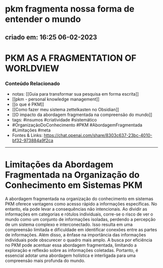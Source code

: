 # pkm fragmenta nossa forma de entender o mundo

## criado em: 16:25 06-02-2023

# PKM AS A FRAGMENTATION OF WORLDVIEW

### Conteúdo Relacionado
- notas: [[Guia para transformar sua pesquisa em forma escrita]]
- [[pkm - personal knowledge management]]
- [[o que é PKM]]
- [[Como fazer meu sistema zettelkasten no Obsidian]]
- [[O impacto da abordagem fragmentada na compreensão do mundo]]
- tags: #insumos #criatividade #sistemático 
- #OrganizaçãoDoConhecimento #PKM #AbordagemFragmentada #Limitações #meta
- Fontes & Links: https://chat.openai.com/share/8303c637-23bc-4010-bf32-973884a9f2ca
---

# Limitações da Abordagem Fragmentada na Organização do Conhecimento em Sistemas PKM

A abordagem fragmentada na organização do conhecimento em sistemas PKM oferece vantagens como acesso rápido a informações específicas. No entanto, ela pode levar a consequências não intencionais. Ao dividir as informações em categorias e rótulos individuais, corre-se o risco de ver o mundo como um conjunto de informações isoladas, perdendo a percepção de um sistema complexo e interconectado. Isso resulta em uma compreensão limitada e dificuldade em identificar conexões entre as partes de informações. Além disso, a ênfase na importância das informações individuais pode obscurecer o quadro mais amplo. A busca por eficiência no PKM pode acentuar essa abordagem fragmentada, limitando a exploração e reflexão sobre as informações coletadas. Portanto, é essencial adotar uma abordagem holística e interligada para uma compreensão mais profunda do mundo.